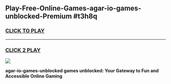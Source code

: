 
## Play-Free-Online-Games-agar-io-games-unblocked-Premium #t3h8q
<h3>
<a href="https://premium.freeplayer.one?title=agar-io-games-unblocked&ref=8M">CLICK TO PLAY</a></h3>
<hr>

<h3>
<a href="https://premium.freeplayer.one?title=agar-io-games-unblocked&ref=8M">CLICK 2 PLAY</a>
  
</h3>

<a href="https://premium.freeplayer.one?title=agar-io-games-unblocked&ref=8M"><img src="https://clearcache.store/games.png"></a>


**agar-io-games-unblocked games unblocked: Your Gateway to Fun and Accessible Online Gaming**
